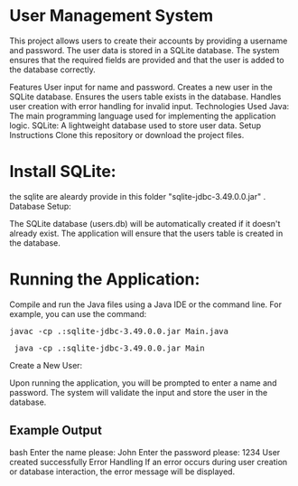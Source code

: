 # User Management System
This project allows users to create their accounts by providing a username and password. The user data is stored in a SQLite database. The system ensures that the required fields are provided and that the user is added to the database correctly.

Features
  User input for name and password.
  Creates a new user in the SQLite database.
  Ensures the users table exists in the database.
  Handles user creation with error handling for invalid input.
  Technologies Used
  Java: The main programming language used for implementing the application logic.
  SQLite: A lightweight database used to store user data.
  Setup Instructions
  Clone this repository or download the project files.

# Install SQLite:

the sqlite are aleardy provide in this folder "sqlite-jdbc-3.49.0.0.jar" .
Database Setup:

  The SQLite database (users.db) will be automatically created if it doesn't already exist.
  The application will ensure that the users table is created in the database.

# Running the Application:

Compile and run the Java files using a Java IDE or the command line.
For example, you can use the command:

<pre>javac -cp .:sqlite-jdbc-3.49.0.0.jar Main.java </pre>
<pre> java -cp .:sqlite-jdbc-3.49.0.0.jar Main </pre>

Create a New User:

Upon running the application, you will be prompted to enter a name and password.
The system will validate the input and store the user in the database.

## Example Output
bash
Enter the name please: John
Enter the password please: 1234
User created successfully
Error Handling
If an error occurs during user creation or database interaction, the error message will be displayed.

